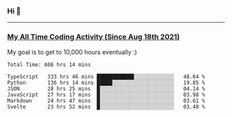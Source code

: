 ### Hi 🙂

---

### <a href="https://wakatime.com/@Eroxl">My All Time Coding Activity (Since Aug 18th 2021)</a>
My goal is to get to 10,000 hours eventually :)
<!--START_SECTION:waka-->

```text
Total Time: 686 hrs 14 mins

TypeScript   333 hrs 46 mins ████████████░░░░░░░░░░░░░   48.64 %
Python       136 hrs 14 mins █████░░░░░░░░░░░░░░░░░░░░   19.85 %
JSON         28 hrs 25 mins  █░░░░░░░░░░░░░░░░░░░░░░░░   04.14 %
JavaScript   27 hrs 17 mins  █░░░░░░░░░░░░░░░░░░░░░░░░   03.98 %
Markdown     24 hrs 47 mins  █░░░░░░░░░░░░░░░░░░░░░░░░   03.61 %
Svelte       23 hrs 52 mins  █░░░░░░░░░░░░░░░░░░░░░░░░   03.48 %
```

<!--END_SECTION:waka-->
